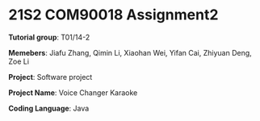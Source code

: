 # 21S2 COM90018 Assignment2

**Tutorial group**: T01/14-2

**Memebers**: Jiafu Zhang, Qimin Li, Xiaohan Wei, Yifan Cai, Zhiyuan Deng, Zoe Li

**Project**: Software project

**Project Name**: Voice Changer Karaoke

**Coding Language**: Java
